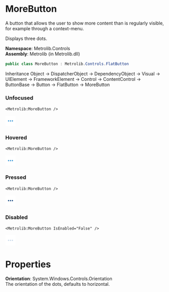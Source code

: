 # MoreButton  

A button that allows the user to show more content than is regularly visible, for example through
                a context-menu.

Displays three dots.

**Namespace**: Metrolib.Controls  
**Assembly**: Metrolib (in Metrolib.dll)  

```C#
public class MoreButton : Metrolib.Controls.FlatButton
```

Inheritance Object -> DispatcherObject -> DependencyObject -> Visual -> UIElement -> FrameworkElement -> Control -> ContentControl -> ButtonBase -> Button -> FlatButton -> MoreButton
### Unfocused

```xaml
<Metrolib:MoreButton />

```
![Image of MoreButton, Unfocused](Unfocused.png)

### Hovered

```xaml
<Metrolib:MoreButton />

```
![Image of MoreButton, Hovered](Hovered.png)

### Pressed

```xaml
<Metrolib:MoreButton />

```
![Image of MoreButton, Pressed](Pressed.png)

### Disabled

```xaml
<Metrolib:MoreButton IsEnabled="False" />

```
![Image of MoreButton, Disabled](Disabled.png)

# Properties  

**Orientation**: System.Windows.Controls.Orientation  
The orientation of the dots, defaults to horizontal.

